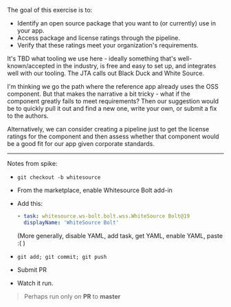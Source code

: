 The goal of this exercise is to:

* Identify an open source package that you want to (or currently) use in your app.
* Access package and license ratings through the pipeline.
* Verify that these ratings meet your organization's requirements.

It's TBD what tooling we use here - ideally something that's well-known/accepted in the industry, is free and easy to set up, and integrates well with our tooling. The JTA calls out Black Duck and White Source.

I'm thinking we go the path where the reference app already uses the OSS component. But that makes the narrative a bit tricky - what if the component greatly fails to meet requirements? Then our suggestion would be to quickly pull it out and find a new one, write your own, or submit a fix to the authors.

Alternatively, we can consider creating a pipeline just to get the license ratings for the component and then assess whether that component would be a good fit for our app given corporate standards.

-----

Notes from spike:

- `git checkout -b whitesource`
- From the marketplace, enable Whitesource Bolt add-in 
- Add this:

    ```yml
    - task: whitesource.ws-bolt.bolt.wss.WhiteSource Bolt@19
      displayName: 'WhiteSource Bolt'
    ```

    (More generally, disable YAML, add task, get YAML, enable YAML, paste :( )
- `git add; git commit; git push`
- Submit PR
- Watch it run.

> Perhaps run only on **PR** to **master**